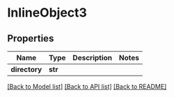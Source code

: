 # InlineObject3

## Properties
Name | Type | Description | Notes
------------ | ------------- | ------------- | -------------
**directory** | **str** |  | 

[[Back to Model list]](../README.md#documentation-for-models) [[Back to API list]](../README.md#documentation-for-api-endpoints) [[Back to README]](../README.md)


